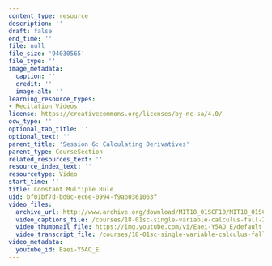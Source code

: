 ```yaml
---
content_type: resource
description: ''
draft: false
end_time: ''
file: null
file_size: '94030565'
file_type: ''
image_metadata:
  caption: ''
  credit: ''
  image-alt: ''
learning_resource_types:
- Recitation Videos
license: https://creativecommons.org/licenses/by-nc-sa/4.0/
ocw_type: ''
optional_tab_title: ''
optional_text: ''
parent_title: 'Session 6: Calculating Derivatives'
parent_type: CourseSection
related_resources_text: ''
resource_index_text: ''
resourcetype: Video
start_time: ''
title: Constant Multiple Rule
uid: bf01bf7d-bd0c-ec6e-0994-f9ab0361063f
video_files:
  archive_url: http://www.archive.org/download/MIT18_01SCF10/MIT18_01SCF10Rec_04_300k.mp4
  video_captions_file: /courses/18-01sc-single-variable-calculus-fall-2010/722a716efd3e5a01b0bc79ea3110d828_Eaei-Y5AO_E.vtt
  video_thumbnail_file: https://img.youtube.com/vi/Eaei-Y5AO_E/default.jpg
  video_transcript_file: /courses/18-01sc-single-variable-calculus-fall-2010/88dcb688e71f238b639d1a70aa12f531_Eaei-Y5AO_E.pdf
video_metadata:
  youtube_id: Eaei-Y5AO_E
---
```

